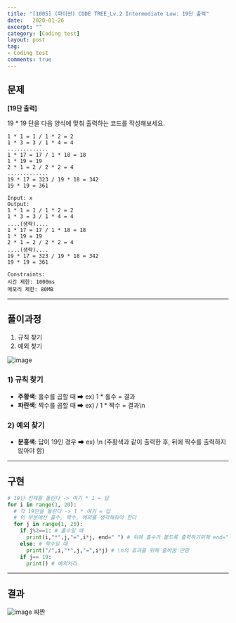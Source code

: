 ```yaml
---
title: "[1005] (파이썬) CODE TREE_Lv.2 Intermediate Low: 19단 출력"
date:   2020-01-26
excerpt: ""
category: [Coding test]
layout: post
tag:
- Coding test
comments: true
---
```



## 문제
**[19단 출력]**  

19 * 19 단을 다음 양식에 맞춰 출력하는 코드를 작성해보세요.

```
1 * 1 = 1 / 1 * 2 = 2 
1 * 3 = 3 / 1 * 4 = 4 
............. 
1 * 17 = 17 / 1 * 18 = 18 
1 * 19 = 19 
2 * 1 = 2 / 2 * 2 = 4 
............. 
19 * 17 = 323 / 19 * 18 = 342 
19 * 19 = 361

```


```
Input: x
Output: 
1 * 1 = 1 / 1 * 2 = 2 
1 * 3 = 3 / 1 * 4 = 4 
....(생략).... 
1 * 17 = 17 / 1 * 18 = 18 
1 * 19 = 19 
2 * 1 = 2 / 2 * 2 = 4 
....(생략).... 
19 * 17 = 323 / 19 * 18 = 342 
19 * 19 = 361
```


```
Constraints:
시간 제한: 1000ms
메모리 제한: 80MB
```




----




## 풀이과정
1) 규칙 찾기
2) 예외 찾기

![image](https://user-images.githubusercontent.com/76824611/128074807-fbf23f42-5b11-4b24-b1af-959c18ffb3c1.png)

### 1) 규칙 찾기
* **주황색**: 홀수를 곱할 때 ➡ ex) 1 * 홀수 = 결과       
* **파란색**: 짝수를 곱할 때 ➡ ex) / 1 * 짝수 = 결과\n      

### 2) 예외 찾기
* **분홍색**: 답이 19인 경우 ➡ ex) \n (주황색과 같이 출력한 후, 뒤에 짝수를 출력하지 않아야 함) 


----

## 구현
```python
# 19단 전체를 돌린다 -> 여기 * 1 = 답
for i in range(1, 20): 
  # 각 19단을 돌린다 -> 1 * 여기 = 답
  # 이 부분에선 홀수, 짝수, 예외를 생각해줘야 한다
  for j in range(1, 20):
    if j%2==1: # 홀수일 때
      print(i,"*",j,"=",i*j, end=" ") # 뒤에 홀수가 붙도록 출력하기위해 end="" 추가    
    else: # 짝수일 때
      print("/",i,"*",j,"=",i*j) # \n의 효과를 위해 줄바꿈 안함
    if j== 19:
      print() # 예외처리

```

---

## 결과
![image](https://user-images.githubusercontent.com/76824611/128076597-58b538ad-c635-4476-9fea-2cee5431e615.png)
쨔쨘






